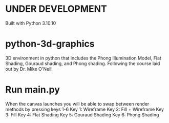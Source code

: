 # UNDER DEVELOPMENT #
Built with Python 3.10.10

# python-3d-graphics #
 3D environment in python that includes the Phong Illumination Model, Flat Shading, Gouraud shading, and Phong shading. Following the course laid out by Dr. Mike O'Neill

# Run main.py #
When the canvas launches you will be able to swap between render methods by pressing keys 1-6
Key 1: Wireframe
Key 2: Fill + Wireframe
Key 3: Fill
Key 4: Flat Shading
Key 5: Gouraud Shading
Key 6: Phong Shading
